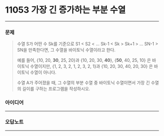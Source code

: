 # 11053 가장 긴 증가하는 부분 수열
------------
### 문제

>수열 S가 어떤 수 Sk를 기준으로 S1 < S2 < ... Sk-1 < Sk > Sk+1 > ... SN-1 > SN을 만족한다면, 그 수열을 바이토닉 수열이라고 한다.
>
>예를 들어, {10, 20, __30__, 25, 20}과 {10, 20, 30, __40__}, {__50__, 40, 25, 10} 은 바이토닉 수열이지만,  {1, 2, 3, 2, 1, 2, 3, 2, 1}과 {10, 20, 30, 40, 20, 30} 은 바이토닉 수열이 아니다.
>
>수열 A가 주어졌을 때, 그 수열의 부분 수열 중 바이토닉 수열이면서 가장 긴 수열의 길이를 구하는 프로그램을 작성하시오.

### 아이디어
----------

### 오답노트
----------
